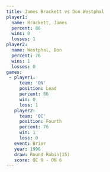 ```yaml
---
title: James Brackett vs Don Westphal
player1:               
  name: Brackett, James
  percent: 86          
  wins: 0              
  losses: 1            
player2:               
  name: Westphal, Don  
  percent: 76          
  wins: 1              
  losses: 0            
games:
 - player1:        
     team: 'ON'    
     position: Lead
     percent: 86   
     win: 0        
     loss: 1       
   player2:          
     team: 'QC'      
     position: Fourth
     percent: 76     
     win: 1          
     loss: 0         
   event: Brier         
   year: 1996           
   draw: Round Robin(15)
   score: QC 9 - ON 6   
---
```

